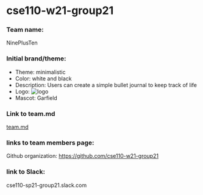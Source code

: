 # cse110-w21-group21

### Team name:

NinePlusTen

### Initial brand/theme:

- Theme: minimalistic
- Color: white and black
- Description: Users can create a simple bullet journal to keep track of life
- Logo: <img alt="logo" src="https://imgur.com/VNDtQil.jpg">
- Mascot: Garfield

### Link to team.md

[team.md](./docs/admin/team.md)

### links to team members page:

Github organization: https://github.com/cse110-w21-group21

### link to Slack:

cse110-sp21-group21.slack.com
